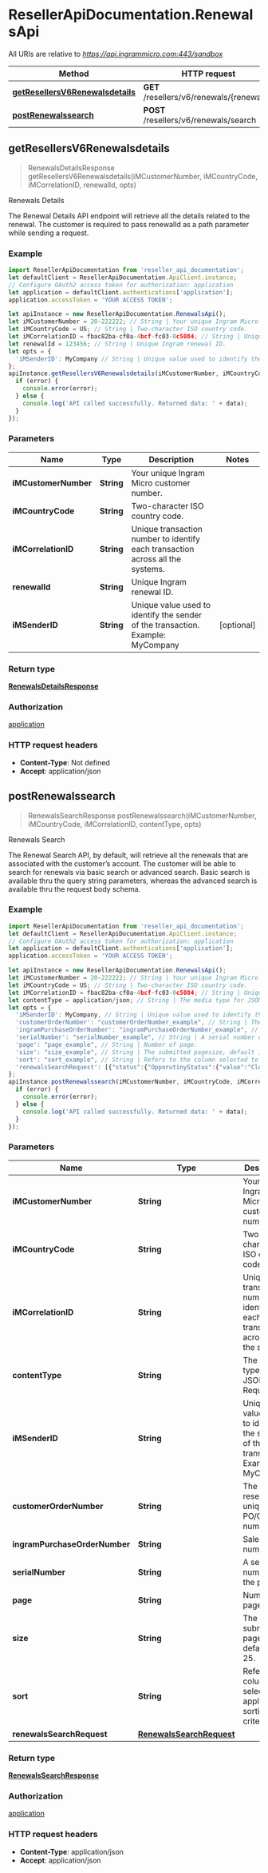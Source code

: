 # ResellerApiDocumentation.RenewalsApi

All URIs are relative to *https://api.ingrammicro.com:443/sandbox*

Method | HTTP request | Description
------------- | ------------- | -------------
[**getResellersV6Renewalsdetails**](RenewalsApi.md#getResellersV6Renewalsdetails) | **GET** /resellers/v6/renewals/{renewalId} | Renewals Details
[**postRenewalssearch**](RenewalsApi.md#postRenewalssearch) | **POST** /resellers/v6/renewals/search | Renewals Search



## getResellersV6Renewalsdetails

> RenewalsDetailsResponse getResellersV6Renewalsdetails(iMCustomerNumber, iMCountryCode, iMCorrelationID, renewalId, opts)

Renewals Details

The Renewal Details API endpoint will retrieve all the details related to the renewal. The customer is required to pass renewalId as a path parameter while sending a request.

### Example

```javascript
import ResellerApiDocumentation from 'reseller_api_documentation';
let defaultClient = ResellerApiDocumentation.ApiClient.instance;
// Configure OAuth2 access token for authorization: application
let application = defaultClient.authentications['application'];
application.accessToken = 'YOUR ACCESS TOKEN';

let apiInstance = new ResellerApiDocumentation.RenewalsApi();
let iMCustomerNumber = 20-222222; // String | Your unique Ingram Micro customer number.
let iMCountryCode = US; // String | Two-character ISO country code.
let iMCorrelationID = fbac82ba-cf0a-4bcf-fc03-0c5084; // String | Unique transaction number to identify each transaction across all the systems.
let renewalId = 123456; // String | Unique Ingram renewal ID.
let opts = {
  'iMSenderID': MyCompany // String | Unique value used to identify the sender of the transaction. Example: MyCompany
};
apiInstance.getResellersV6Renewalsdetails(iMCustomerNumber, iMCountryCode, iMCorrelationID, renewalId, opts, (error, data, response) => {
  if (error) {
    console.error(error);
  } else {
    console.log('API called successfully. Returned data: ' + data);
  }
});
```

### Parameters


Name | Type | Description  | Notes
------------- | ------------- | ------------- | -------------
 **iMCustomerNumber** | **String**| Your unique Ingram Micro customer number. | 
 **iMCountryCode** | **String**| Two-character ISO country code. | 
 **iMCorrelationID** | **String**| Unique transaction number to identify each transaction across all the systems. | 
 **renewalId** | **String**| Unique Ingram renewal ID. | 
 **iMSenderID** | **String**| Unique value used to identify the sender of the transaction. Example: MyCompany | [optional] 

### Return type

[**RenewalsDetailsResponse**](RenewalsDetailsResponse.md)

### Authorization

[application](../README.md#application)

### HTTP request headers

- **Content-Type**: Not defined
- **Accept**: application/json


## postRenewalssearch

> RenewalsSearchResponse postRenewalssearch(iMCustomerNumber, iMCountryCode, iMCorrelationID, contentType, opts)

Renewals Search

The Renewal Search API, by default, will retrieve all the renewals that are associated with the customer’s account. The customer will be able to search for renewals via basic search or advanced search. Basic search is available thru the query string parameters, whereas the advanced search is available thru the request body schema. 

### Example

```javascript
import ResellerApiDocumentation from 'reseller_api_documentation';
let defaultClient = ResellerApiDocumentation.ApiClient.instance;
// Configure OAuth2 access token for authorization: application
let application = defaultClient.authentications['application'];
application.accessToken = 'YOUR ACCESS TOKEN';

let apiInstance = new ResellerApiDocumentation.RenewalsApi();
let iMCustomerNumber = 20-222222; // String | Your unique Ingram Micro customer number.
let iMCountryCode = US; // String | Two-character ISO country code.
let iMCorrelationID = fbac82ba-cf0a-4bcf-fc03-0c5084; // String | Unique transaction number to identify each transaction across all the systems.
let contentType = application/json; // String | The media type for JSON Request.
let opts = {
  'iMSenderID': MyCompany, // String | Unique value used to identify the sender of the transaction. Example: MyCompany
  'customerOrderNumber': "customerOrderNumber_example", // String | The reseller's unique PO/Order number.
  'ingramPurchaseOrderNumber': "ingramPurchaseOrderNumber_example", // String | Sales order number.
  'serialNumber': "serialNumber_example", // String | A serial number of the product.
  'page': "page_example", // String | Number of page.
  'size': "size_example", // String | The submitted pagesize, default is 25.
  'sort': "sort_example", // String | Refers to the column selected to apply the sorting criteria.
  'renewalsSearchRequest': [{"status":{"OpporutinyStatus":{"value":"Closed","subStatus":"Renewal went direct"}},"dateType":{"startDate":{"customStartDate":"05/27/2023","customEndDate":"06/26/2023"},"endDate":{"customStartDate":"06/26/2023","customEndDate":"07/26/2023"},"invoiceDate":{"customStartDate":"05/27/2023","customEndDate":"06/26/2023"},"expirationDate":{"customStartDate":"06/26/2023","customEndDate":"07/26/2023"}},"vendor":"HP","endUser":"STARK"}] // RenewalsSearchRequest | 
};
apiInstance.postRenewalssearch(iMCustomerNumber, iMCountryCode, iMCorrelationID, contentType, opts, (error, data, response) => {
  if (error) {
    console.error(error);
  } else {
    console.log('API called successfully. Returned data: ' + data);
  }
});
```

### Parameters


Name | Type | Description  | Notes
------------- | ------------- | ------------- | -------------
 **iMCustomerNumber** | **String**| Your unique Ingram Micro customer number. | 
 **iMCountryCode** | **String**| Two-character ISO country code. | 
 **iMCorrelationID** | **String**| Unique transaction number to identify each transaction across all the systems. | 
 **contentType** | **String**| The media type for JSON Request. | 
 **iMSenderID** | **String**| Unique value used to identify the sender of the transaction. Example: MyCompany | [optional] 
 **customerOrderNumber** | **String**| The reseller&#39;s unique PO/Order number. | [optional] 
 **ingramPurchaseOrderNumber** | **String**| Sales order number. | [optional] 
 **serialNumber** | **String**| A serial number of the product. | [optional] 
 **page** | **String**| Number of page. | [optional] 
 **size** | **String**| The submitted pagesize, default is 25. | [optional] 
 **sort** | **String**| Refers to the column selected to apply the sorting criteria. | [optional] 
 **renewalsSearchRequest** | [**RenewalsSearchRequest**](RenewalsSearchRequest.md)|  | [optional] 

### Return type

[**RenewalsSearchResponse**](RenewalsSearchResponse.md)

### Authorization

[application](../README.md#application)

### HTTP request headers

- **Content-Type**: application/json
- **Accept**: application/json

